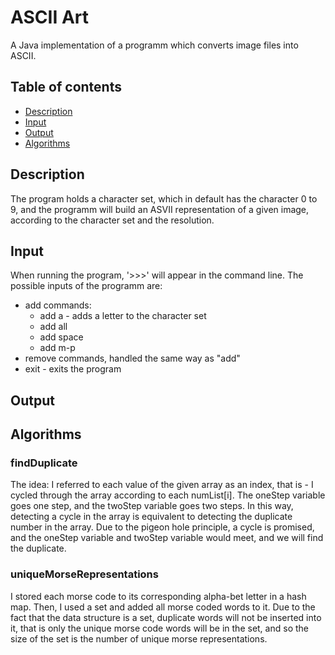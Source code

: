 # ASCII Art
A Java implementation of a programm which converts image files into ASCII.

## Table of contents
* [Description](#description)
* [Input](#input)
* [Output](#output)
* [Algorithms](#algorithms)

## Description
The program holds a character set, which in default has the character 0 to 9, and the
programm will build an ASVII representation of a given image, according to the character set
and the resolution. 

## Input
When running the program, '>>>' will appear in the command line. The possible inputs of the programm are:
* add commands:
  - add a - adds a letter to the character set
  - add all
  - add space
  - add m-p
* remove commands, handled the same way as "add"
* exit - exits the program 

## Output

## Algorithms

### findDuplicate 
The idea: I referred to each value of the given array as an index, that is - I cycled through
the array according to each numList[i]. The oneStep variable goes one step, and the
twoStep variable goes two steps. In this way, detecting a cycle in the array is equivalent
to detecting the duplicate number in the array. Due to the pigeon hole principle, a cycle
is promised, and the oneStep variable and twoStep variable would meet, and we will
find the duplicate.

### uniqueMorseRepresentations 
I stored each morse code to its corresponding alpha-bet letter in a hash map.
Then, I used a set and added all morse coded words to it. Due to the fact
that the data structure is a set, duplicate words will not be inserted into it,
that is only the unique morse code words will be in the set, and so the size of the set
is the number of unique morse representations.


